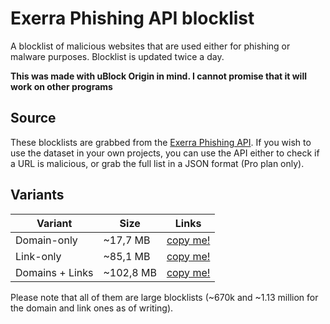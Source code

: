 # Exerra Phishing API blocklist

A blocklist of malicious websites that are used either for phishing or malware purposes. Blocklist is updated twice a day.

**This was made with uBlock Origin in mind. I cannot promise that it will work on other programs**

## Source

These blocklists are grabbed from the [Exerra Phishing API](https://rapidapi.com/Exerra/api/exerra-phishing-check). If you wish to use the dataset in your own projects, you can use the API either to check if a URL is malicious, or grab the full list in a JSON format (Pro plan only).

## Variants

| Variant | Size | Links |
| ------- | ---- | ----- |
| Domain-only | ~17,7 MB | [copy me!](https://raw.githubusercontent.com/Exerra/blacklist/main/lists/domains.txt) |
| Link-only | ~85,1 MB | [copy me!](https://raw.githubusercontent.com/Exerra/blacklist/main/lists/links.txt) |
| Domains + Links | ~102,8 MB | [copy me!](https://raw.githubusercontent.com/Exerra/blacklist/main/lists/all.txt) |

Please note that all of them are large blocklists (~670k and ~1.13 million for the domain and link ones as of writing).
